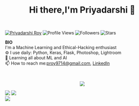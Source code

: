 
<h1 align="center">Hi there,I'm Priyadarshi 👋</h1>

<br>

[![Priyadarshi Roy](https://img.shields.io/badge/PRIYADARSHI-ROY-<COLOR>.svg)](https://shields.io/) ![Profile Views](https://komarev.com/ghpvc/?username=pro9714&color=green) ![Followers](https://img.shields.io/github/followers/proy9714) ![Stars](https://img.shields.io/github/stars/proy9714?label=Profile%20Stars&logo=Profile%20stars&logoColor=g) 

<b>BIO</b>
<br>
 I'm a Machine Learning and Ethical-Hacking enthusiast<br>
⚙️ I use daily: Python, Keras, Flask, Photoshop, Lightroom<br>
🌱 Learning all about ML and AI<br>
📫 How to reach me:proy9714@gmail.com, [LinkedIn](https://www.linkedin.com/in/priyadarshi-roy-047474148/)

<br>

<p align="center">
  <a href="https://skillicons.dev">
    <img src="https://skillicons.dev/icons?i=py,tensorflow,flask,git,github,bootstrap,c,html,css,js,jquery,vscode,linux,ps,pr" />
  </a>
</p>

![](https://github-readme-stats.vercel.app/api?username=proy9714&hide_border=false&include_all_commits=true&count_private=true&theme=dracula&show_icons=true)
![](https://github-readme-streak-stats.herokuapp.com/?user=proy9714&theme=light&hide_border=false)<br/>
![](https://github-readme-stats.vercel.app/api/top-langs/?username=proy9714&&theme=light&hide_border=false&include_all_commits=true&count_private=true&layout=compact)
